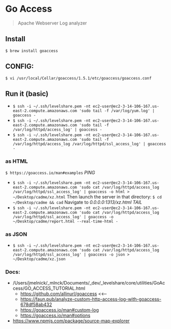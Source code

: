 # Go Access
> Apache Webserver Log analyzer
## Install
`$ brew install goaccess`
## CONFIG:
`$ vi /usr/local/Cellar/goaccess/1.5.1/etc/goaccess/goaccess.conf`
## Run it (basic)
- `$ ssh -i ~/.ssh/levelshare.pem -nt ec2-user@ec2-3-14-106-167.us-east-2.compute.amazonaws.com 'sudo tail -f /var/log/yum.log' | goaccess -`
- `$ ssh -i ~/.ssh/levelshare.pem -nt ec2-user@ec2-3-14-106-167.us-east-2.compute.amazonaws.com 'sudo tail -f /var/log/httpd/access_log' | goaccess -`
- `$ ssh -i ~/.ssh/levelshare.pem -nt ec2-user@ec2-3-14-106-167.us-east-2.compute.amazonaws.com 'sudo tail -f /var/log/httpd/access_log /var/log/httpd/ssl_access_log' | goaccess -`
### as HTML
`$ https://goaccess.io/man#examples`
_PING_
- `$ ssh -i ~/.ssh/levelshare.pem -nt ec2-user@ec2-3-14-106-167.us-east-2.compute.amazonaws.com 'sudo cat /var/log/httpd/access_log /var/log/httpd/ssl_access_log' | goaccess -o html > ~/Desktop/cadme/xz.html` Then launch the server in that directory: `$ cd ~/Desktop/cadme && cad` Navigate to _0.0.0.0:1313/xz.html_
_TAIL_
- `$ ssh -i ~/.ssh/levelshare.pem -nt ec2-user@ec2-3-14-106-167.us-east-2.compute.amazonaws.com 'sudo cat /var/log/httpd/access_log /var/log/httpd/ssl_access_log' | goaccess -o ~/Desktop/cadme/report.html --real-time-html -`
### as JSON
- `$ ssh -i ~/.ssh/levelshare.pem -nt ec2-user@ec2-3-14-106-167.us-east-2.compute.amazonaws.com 'sudo cat /var/log/httpd/access_log /var/log/httpd/ssl_access_log' | goaccess -o json > ~/Desktop/cadme/xz.json`
### Docs:
- /Users/jmelnick/_mlnck/Documents/_dev/_levelshare/core/utilities/GoAccess/GO_ACCESS_TUTORIAL.html
  - https://github.com/allinurl/goaccess <<--
  - https://faun.pub/analyze-custom-http-access-log-with-goaccess-678df58ab432
  - https://goaccess.io/man#custom-log
  - https://goaccess.io/man#options
- https://www.npmjs.com/package/source-map-explorer
